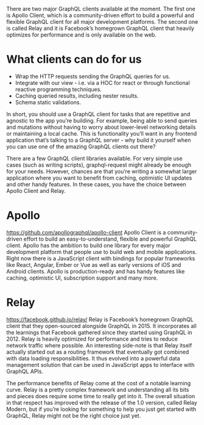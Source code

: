 There are two major GraphQL clients available at the moment. The first one is Apollo Client, which is a community-driven effort to build a powerful and flexible GraphQL client for all major development platforms. The second one is called Relay and it is Facebook’s homegrown GraphQL client that heavily optimizes for performance and is only available on the web.


What clients can do for us
==========================
* Wrap the HTTP requests sending the GraphQL queries for us.
* Integrate with our view - i.e. via a HOC for react or through functional reactive programming techniques.
* Caching queried results, including nester results.
* Schema static validations.

In short, you should use a GraphQL client for tasks that are repetitive and agnostic to the app you’re building. For example, being able to send queries and mutations without having to worry about lower-level networking details or maintaining a local cache. This is functionality you’ll want in any frontend application that’s talking to a GraphQL server - why build it yourself when you can use one of the amazing GraphQL clients out there?

There are a few GraphQL client libraries available. For very simple use cases (such as writing scripts), graphql-request might already be enough for your needs. However, chances are that you’re writing a somewhat larger application where you want to benefit from caching, optimistic UI updates and other handy features. In these cases, you have the choice between Apollo Client and Relay.


Apollo
======
https://github.com/apollographql/apollo-client
Apollo Client is a community-driven effort to build an easy-to-understand, flexible and powerful GraphQL client. Apollo has the ambition to build one library for every major development platform that people use to build web and mobile applications. Right now there is a JavaScript client with bindings for popular frameworks like React, Angular, Ember or Vue as well as early versions of iOS and Android clients. Apollo is production-ready and has handy features like caching, optimistic UI, subscription support and many more.


Relay
=====
https://facebook.github.io/relay/
Relay is Facebook’s homegrown GraphQL client that they open-sourced alongside GraphQL in 2015. It incorporates all the learnings that Facebook gathered since they started using GraphQL in 2012. Relay is heavily optimized for performance and tries to reduce network traffic where possible. An interesting side-note is that Relay itself actually started out as a routing framework that eventually got combined with data loading responsibilities. It thus evolved into a powerful data management solution that can be used in JavaScript apps to interface with GraphQL APIs.

The performance benefits of Relay come at the cost of a notable learning curve. Relay is a pretty complex framework and understanding all its bits and pieces does require some time to really get into it. The overall situation in that respect has improved with the release of the 1.0 version, called Relay Modern, but if you’re looking for something to help you just get started with GraphQL, Relay might not be the right choice just yet.
